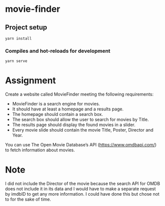 # movie-finder

## Project setup
```
yarn install
```

### Compiles and hot-reloads for development
```
yarn serve
```

# Assignment
Create a website called MovieFinder meeting the following requirements:

- MovieFinder is a search engine for movies.
- It should have at least a homepage and a results page.
- The homepage should contain a search box.
- The search box should allow the user to search for movies by Title.
- The results page should display the found movies in a slider.
- Every movie slide should contain the movie Title, Poster, Director and Year.

You can use The Open Movie Database’s API (https://www.omdbapi.com/) to fetch information about movies.

# Note
I did not include the Director of the movie because the search API for OMDB does not include it in its data and I would have to make a separate request by imdbID to get any more information. I could have done this but chose not to for the sake of time.